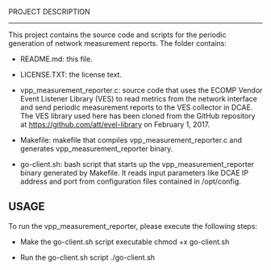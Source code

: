 
PROJECT DESCRIPTION

---
This project contains the source code and scripts for the periodic generation of network measurement reports. The folder contains:

 - README.md: this file.

 - LICENSE.TXT: the license text.

 - vpp_measurement_reporter.c: source code that uses the ECOMP Vendor Event Listener Library (VES) to read metrics from the network interface and send periodic measurement reports to the VES collector in DCAE. The VES library used here has been cloned from the GitHub repository at https://github.com/att/evel-library on February 1, 2017.

 - Makefile: makefile that compiles vpp_measurement_reporter.c and generates vpp_measurement_reporter binary.

 - go-client.sh: bash script that starts up the vpp_measurement_reporter binary generated by Makefile. It reads input parameters like DCAE IP address and port from configuration files contained in /opt/config.


USAGE
---
To run the vpp_measurement_reporter, please execute the following steps:

 - Make the go-client.sh script executable
        chmod +x go-client.sh

 - Run the go-client.sh script
        ./go-client.sh  
